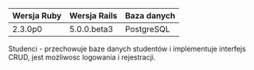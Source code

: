 |Wersja Ruby|Wersja Rails|Baza danych|
|---|---|---|
|2.3.0p0|5.0.0.beta3|PostgreSQL|

Studenci - przechowuje baze danych studentów i implementuje interfejs CRUD, jest możliwosc logowania i rejestracji.
